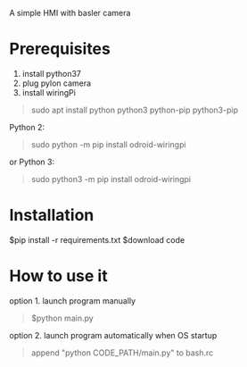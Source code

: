 A simple HMI with basler camera

# Prerequisites
1. install python37
2. plug pylon camera 
3. install wiringPi
> sudo apt install python python3 python-pip python3-pip

Python 2: 
> sudo python -m pip install odroid-wiringpi

or Python 3: 
> sudo python3 -m pip install odroid-wiringpi

 
# Installation
$pip install -r requirements.txt
$download code

# How to use it
option 1. launch program manually 
>$python main.py

option 2. launch program automatically when OS startup

>append "python CODE_PATH/main.py" to bash.rc
